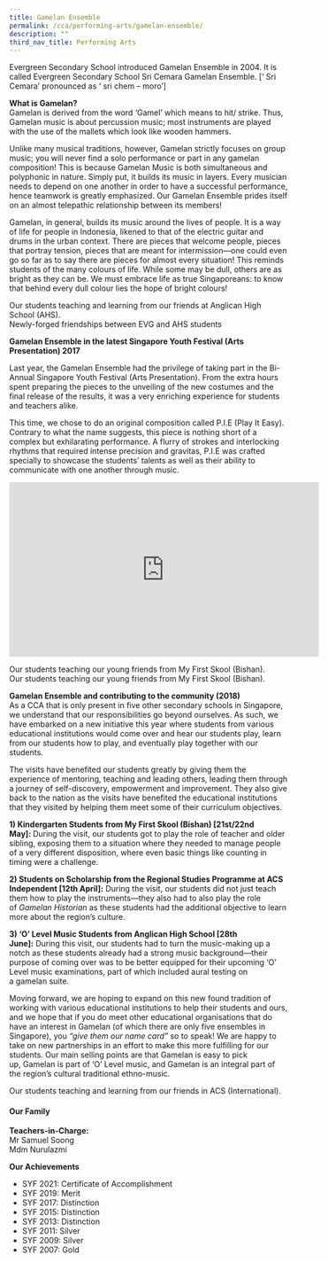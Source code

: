 ```yaml
---
title: Gamelan Ensemble
permalink: /cca/performing-arts/gamelan-ensemble/
description: ""
third_nav_title: Performing Arts
---
```

<p>Evergreen Secondary School introduced Gamelan Ensemble in 2004. It is called Evergreen Secondary School Sri Cemara Gamelan Ensemble. [‘ Sri Cemara’ pronounced as ‘ sri chem – moro’]</p>
<p><strong>What is Gamelan?</strong><br>Gamelan is derived from the word ‘Gamel’ which means to hit/ strike. Thus, Gamelan music is about percussion music; most instruments are played with the use of the mallets which look like wooden hammers.</p>
<p>Unlike many musical traditions, however, Gamelan strictly focuses on group music; you will never find a solo performance or part in any gamelan composition! This is because Gamelan Music is both simultaneous and polyphonic in nature. Simply put, it builds its music in layers. Every musician needs to depend on one another in order to have a successful performance, hence teamwork is greatly emphasized. Our Gamelan Ensemble prides itself on an almost telepathic relationship between its members!</p>
<p>Gamelan, in general, builds its music around the lives of people. It is a way of life for people in Indonesia, likened to that of the electric guitar and drums in the urban context. There are pieces that welcome people, pieces that portray tension, pieces that are meant for intermission—one could even go so far as to say there are pieces for almost every situation! This reminds students of the many colours of life. While some may be dull, others are as bright as they can be. We must embrace life as true Singaporeans: to know that behind every dull colour lies the hope of bright colours!</p>
<p>Our students teaching and learning from our friends at Anglican High School (AHS).<br>Newly-forged friendships between EVG and AHS students</p>
<p><strong>Gamelan Ensemble in the latest Singapore Youth Festival (Arts Presentation) 2017</strong></p>
<p>Last year, the Gamelan Ensemble had the privilege of taking part in the Bi-Annual Singapore Youth Festival (Arts Presentation). From the extra hours spent preparing the pieces to the unveiling of the new costumes and the final release of the results, it was a very enriching experience for students and teachers alike.</p>
<p>This time, we chose to do an original composition called P.I.E (Play It Easy). Contrary to what the name suggests, this piece is nothing short of a complex but exhilarating performance. A flurry of strokes and interlocking rhythms that required intense precision and gravitas, P.I.E was crafted specially to showcase the students’ talents as well as their ability to communicate with one another through music.</p>
<iframe allowfullscreen="" allow="accelerometer; autoplay; clipboard-write; encrypted-media; gyroscope; picture-in-picture; web-share" frameborder="0" title="Sri Cemera EVGSS SYF Arts Presentation 2017" src="https://www.youtube.com/embed/CLW0C0es6E0" height="315" width="560"></iframe>
<p>Our students teaching our young friends from My First Skool (Bishan).<br>Our students teaching our young friends from My First Skool (Bishan).</p>
<p><strong>Gamelan Ensemble and contributing to the community (2018)<br></strong>As a CCA that is&nbsp;only&nbsp;present in five other secondary schools in Singapore, we understand that our responsibilities go beyond ourselves. As such, we have embarked on a new initiative this year where students from various educational institutions&nbsp;would come over and hear our students play, learn from our students how to play, and eventually play together with our students.</p>
<p>The visits have benefited our students greatly by giving them the experience of mentoring, teaching and leading others, leading them through a journey of self-discovery, empowerment and improvement. They also give back to the nation as the visits have benefited the educational institutions that they visited by helping them meet some of their curriculum objectives.</p>
<p><strong>1) Kindergarten Students from My First Skool (Bishan) [21st/22nd May]:&nbsp;</strong>During the visit, our students got to play the role of teacher and older sibling, exposing them to a situation where they needed to manage people of a very different disposition, where even basic things like counting in timing were a challenge.</p>
<p><strong>2) Students on Scholarship from the Regional Studies Programme at ACS Independent [12th April]:</strong>&nbsp;During the visit, our students did not just teach them how to play the instruments—they also had to also play the role of&nbsp;<em>Gamelan&nbsp;Historian</em>&nbsp;as these students had the additional objective to learn more about the region’s culture.</p>
<p><strong>3) ‘O’ Level Music Students from Anglican High School [28th June]:</strong>&nbsp;During this visit, our students had to turn the music-making up a notch as these students already had a strong music background—their purpose of coming over was to be better equipped for their upcoming ‘O’ Level music examinations, part of which included aural testing on a&nbsp;gamelan&nbsp;suite.</p>
<p>Moving forward, we are hoping to expand on this new found tradition of working with various educational institutions to help their students and ours, and we hope that if you do meet other educational organisations that do have an interest in&nbsp;Gamelan&nbsp;(of which there are only five ensembles in Singapore), you&nbsp;<em>“give them our name card”</em>&nbsp;so to speak! We are happy to take on new partnerships in an effort to make this more fulfilling for our students. Our main selling points are that&nbsp;Gamelan&nbsp;is easy to pick up,&nbsp;Gamelan&nbsp;is part of ‘O’ Level music, and&nbsp;Gamelan&nbsp;is an integral part of the region’s cultural traditional ethno-music.</p>
<p>Our students teaching and learning from our friends in ACS (International).</p>
<h4><strong>Our Family</strong></h4>
<p><strong>Teachers-in-Charge: </strong><br>Mr Samuel Soong<br>Mdm Nurulazmi</p>
<p><strong>Our Achievements</strong></p>
<ul>
<li>SYF 2021: Certificate of Accomplishment</li>
<li>SYF 2019: Merit</li>
<li>SYF 2017: Distinction</li>
<li>SYF 2015: Distinction</li>
<li>SYF 2013: Distinction</li>
<li>SYF 2011: Silver</li>
<li>SYF 2009: Silver</li>
<li>SYF 2007: Gold</li>
</ul>
